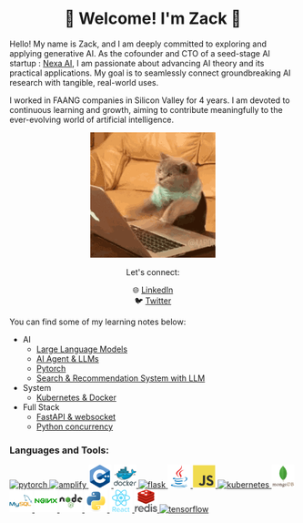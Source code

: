 <h1 align="center">🚀 Welcome! I'm Zack 🚀</h1>


  Hello! My name is Zack, and I am deeply committed to exploring and applying generative AI. As the cofounder and CTO of a seed-stage AI startup : [Nexa AI](https://www.nexa4ai.com), I am passionate about advancing AI theory and its practical applications. My goal is to seamlessly connect groundbreaking AI research with tangible, real-world uses.

  I worked in FAANG companies in Silicon Valley for 4 years. I am devoted to continuous learning and growth, aiming to contribute meaningfully to the ever-evolving world of artificial intelligence.

<p align="center">
  <img src="cat-computer.gif" alt="A GIF showing my work">
</p>

<p align="center">
  Let's connect:
</p>

<p align="center">
  🌐 <a href="https://www.linkedin.com/in/zack-z-li/">LinkedIn</a><br>
  🐦 <a href="https://twitter.com/zacklearner">Twitter</a>
</p>

You can find some of my learning notes below:
- AI
  - [Large Language Models](https://github.com/zhiyuan8/LLM-learning)
  - [AI Agent & LLMs](https://github.com/zhiyuan8/ai-agent)
  - [Pytorch](https://github.com/zhiyuan8/Pytorch-tutorial)
  - [Search & Recommendation System with LLM](https://github.com/zhiyuan8/LLM-Agent-for-Search-and-Recommendation)
- System
  - [Kubernetes & Docker](https://github.com/zhiyuan8/Docker-Kubernetes-GKE)
- Full Stack
  - [FastAPI & websocket](https://github.com/zhiyuan8/FastAPI-websocket-tutorial)
  - [Python concurrency](https://github.com/zhiyuan8/Python-concurrency)

<h3 align="left">Languages and Tools:</h3>
<p align="left"> <a href="https://aws.amazon.com/amplify/" target="_blank" rel="noreferrer"><img src="https://www.vectorlogo.zone/logos/pytorch/pytorch-icon.svg" alt="pytorch" width="40" height="40"/> <img src="https://docs.amplify.aws/assets/logo-dark.svg" alt="amplify" width="40" height="40"/> </a> <a href="https://www.w3schools.com/cpp/" target="_blank" rel="noreferrer"> <img src="https://raw.githubusercontent.com/devicons/devicon/master/icons/cplusplus/cplusplus-original.svg" alt="cplusplus" width="40" height="40"/> </a> <a href="https://www.docker.com/" target="_blank" rel="noreferrer"> <img src="https://raw.githubusercontent.com/devicons/devicon/master/icons/docker/docker-original-wordmark.svg" alt="docker" width="40" height="40"/> </a> <a href="https://flask.palletsprojects.com/" target="_blank" rel="noreferrer"> <img src="https://www.vectorlogo.zone/logos/pocoo_flask/pocoo_flask-icon.svg" alt="flask" width="40" height="40"/> </a> <a href="https://www.java.com" target="_blank" rel="noreferrer"> <img src="https://raw.githubusercontent.com/devicons/devicon/master/icons/java/java-original.svg" alt="java" width="40" height="40"/> </a> <a href="https://developer.mozilla.org/en-US/docs/Web/JavaScript" target="_blank" rel="noreferrer"> <img src="https://raw.githubusercontent.com/devicons/devicon/master/icons/javascript/javascript-original.svg" alt="javascript" width="40" height="40"/> </a> <a href="https://kubernetes.io" target="_blank" rel="noreferrer"> <img src="https://www.vectorlogo.zone/logos/kubernetes/kubernetes-icon.svg" alt="kubernetes" width="40" height="40"/> </a> <a href="https://www.mongodb.com/" target="_blank" rel="noreferrer"> <img src="https://raw.githubusercontent.com/devicons/devicon/master/icons/mongodb/mongodb-original-wordmark.svg" alt="mongodb" width="40" height="40"/> </a> <a href="https://www.mysql.com/" target="_blank" rel="noreferrer"> <img src="https://raw.githubusercontent.com/devicons/devicon/master/icons/mysql/mysql-original-wordmark.svg" alt="mysql" width="40" height="40"/> </a> <a href="https://www.nginx.com" target="_blank" rel="noreferrer"> <img src="https://raw.githubusercontent.com/devicons/devicon/master/icons/nginx/nginx-original.svg" alt="nginx" width="40" height="40"/> </a> <a href="https://nodejs.org" target="_blank" rel="noreferrer"> <img src="https://raw.githubusercontent.com/devicons/devicon/master/icons/nodejs/nodejs-original-wordmark.svg" alt="nodejs" width="40" height="40"/> </a> <a href="https://www.python.org" target="_blank" rel="noreferrer"> <img src="https://raw.githubusercontent.com/devicons/devicon/master/icons/python/python-original.svg" alt="python" width="40" height="40"/> </a> <a href="https://pytorch.org/" target="_blank" rel="noreferrer">  </a> <a href="https://reactjs.org/" target="_blank" rel="noreferrer"> <img src="https://raw.githubusercontent.com/devicons/devicon/master/icons/react/react-original-wordmark.svg" alt="react" width="40" height="40"/> </a> <a href="https://redis.io" target="_blank" rel="noreferrer"> <img src="https://raw.githubusercontent.com/devicons/devicon/master/icons/redis/redis-original-wordmark.svg" alt="redis" width="40" height="40"/> </a> <a href="https://www.tensorflow.org" target="_blank" rel="noreferrer"> <img src="https://www.vectorlogo.zone/logos/tensorflow/tensorflow-icon.svg" alt="tensorflow" width="40" height="40"/> </a> </p>
